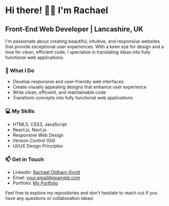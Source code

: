 # Hi there! 👋🏼 I'm Rachael

## Front-End Web Developer | Lancashire, UK

I'm passionate about creating beautiful, intuitive, and responsive websites that provide exceptional user experiences. With a keen eye for design and a love for clean, efficient code, I specialize in translating ideas into fully functional web applications.

### 🚀 What I Do

- Develop responsive and user-friendly web interfaces
- Create visually appealing designs that enhance user experience
- Write clean, efficient, and maintainable code
- Transform concepts into fully functional web applications

### 💻 My Skills

- HTML5, CSS3, JavaScript
- React.js, Next.js
- Responsive Web Design
- Version Control (Git)
- UI/UX Design Principles


### 📫 Get in Touch

- LinkedIn: [Rachael Oldham-Knott](https://www.linkedin.com/in/roldhamk)
- Email: [your.email@example.com](mailto:reokwebdev@gmail.com)
- Portfolio: [My Portfolio](https://main.d21hvd2ycd48ld.amplifyapp.com/)

Feel free to explore my repositories and don't hesitate to reach out if you have any questions or collaboration ideas!
